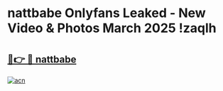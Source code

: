 # nattbabe Onlyfans Leaked - New Video & Photos March 2025 !zaqlh

# <h2><a href="https://85hl8k.iuczelnia.edu.pl?title=nattbabe&ref=zaqlh">🔗👉 🔴 nattbabe</a></h2>

[![acn](https://github.com/user-attachments/assets/0f9c940e-d8b0-45ae-aac7-cd30a18b3e1c)](https://85hl8k.iuczelnia.edu.pl?title=nattbabe&ref=zaqlh)

